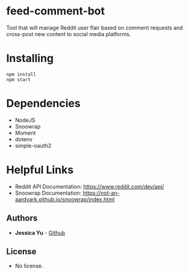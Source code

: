 # feed-comment-bot

Tool that will manage Reddit user flair based on comment requests and cross-post new content to social media platforms.

# Installing

    npm install
    npm start

# Dependencies  
* NodeJS
* Snoowrap
* Moment
* dotenv
* simple-oauth2

# Helpful Links
* Reddit API Documentation: https://www.reddit.com/dev/api/
* Snoowrap Documentation: https://not-an-aardvark.github.io/snoowrap/index.html

## Authors

* **Jessica Yu** - [Github](https://github.com/jessicayyu)
  
## License
  
* No license.